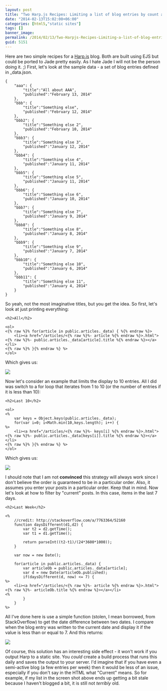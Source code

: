 ```yaml
---
layout: post
title: "Two Harp.js Recipes: Limiting a list of blog entries by count and by date"
date: "2014-02-13T15:02:00+06:00"
categories: [html5,"static sites"]
tags: []
banner_image: 
permalink: /2014/02/13/Two-Harpjs-Recipes-Limiting-a-list-of-blog-entries-by-count-and-by-date
guid: 5151
---
```


<p>
Here are two simple recipes for a <a href="http://harpjs.com">Harp.js</a> blog. Both are built using EJS but could be ported to Jade pretty easily. As I hate Jade I will not be the person doing it. ;) First, let's look at the sample data - a set of blog entries defined in _data.json.
</p>
<!--more-->
<p>

<pre><code class="language-javascript">{
	"aaa": {
		"title":"All about AAA",
		"published":"February 13, 2014"
	}, 
	"bbb": {
		"title":"Something else",
		"published":"February 12, 2014"
	},
	"bbb2": {
		"title":"Something else 2",
		"published":"February 10, 2014"
	},
	"bbb3": {
		"title":"Something else 3",
		"published":"January 12, 2014"
	},
	"bbb4": {
		"title":"Something else 4",
		"published":"January 11, 2014"
	},
	"bbb5": {
		"title":"Something else 5",
		"published":"January 11, 2014"
	},
	"bbb6": {
		"title":"Something else 6",
		"published":"January 10, 2014"
	},
	"bbb7": {
		"title":"Something else 7",
		"published":"January 9, 2014"
	},
	"bbb8": {
		"title":"Something else 8",
		"published":"January 8, 2014"
	},
	"bbb9": {
		"title":"Something else 9",
		"published":"January 7, 2014"
	},
	"bbb10": {
		"title":"Something else 10",
		"published":"January 6, 2014"
	},
	"bbb11": {
		"title":"Something else 11",
		"published":"January 4, 2014"
	}
}</code></pre>

<p>
So yeah, not the most imaginative titles, but you get the idea. So first, let's look at just printing everything:
</p>

<pre><code class="language-markup">&lt;h2&gt;All&lt;&#x2F;h2&gt;

&lt;ol&gt;
&lt;{% raw %}% for(article in public.articles._data) { %{% endraw %}&gt;
	&lt;li&gt;&lt;a href=&quot;&#x2F;articles&#x2F;&lt;{% raw %}%- article %{% endraw %}&gt;.html&quot;&gt;&lt;{% raw %}%- public.articles._data[article].title %{% endraw %}&gt;&lt;&#x2F;a&gt;&lt;&#x2F;li&gt;
&lt;{% raw %}% }{% endraw %} %&gt;
&lt;&#x2F;ol&gt;
</code></pre>

<p>
Which gives us:
</p>

<p>
<img src="https://static.raymondcamden.com/images/shot16.png" />
</p>

<p>
Now let's consider an example that limits the display to 10 entries. All I did was switch to a for loop that iterates from 1 to 10 (or the number of entries if it is less than 10):
</p>

<pre><code class="language-markup">&lt;h2&gt;Last 10&lt;&#x2F;h2&gt;

&lt;ol&gt;
&lt;% 
	var keys = Object.keys(public.articles._data);
	for(var i=0; i&lt;Math.min(10,keys.length); i++) {
%&gt;
	&lt;li&gt;&lt;a href=&quot;&#x2F;articles&#x2F;&lt;{% raw %}%- keys[i] %{% endraw %}&gt;.html&quot;&gt;&lt;{% raw %}%- public.articles._data[keys[i]].title %{% endraw %}&gt;&lt;&#x2F;a&gt;&lt;&#x2F;li&gt;
&lt;{% raw %}% }{% endraw %} %&gt;
&lt;&#x2F;ol&gt;
</code></pre>

<p>
Which gives us:
</p>

<p>
<img src="https://static.raymondcamden.com/images/shot26.png" />
</p>

<p>
I should note that I am not <strong>convinced</strong> this strategy will always work since I don't believe the order is guaranteed to be in a particular order. Also, it assumes you enter your posts in a particular order. Keep that in mind. Now let's look at how to filter by "current" posts. In this case, items in the last 7 days.
</p>

<pre><code class="language-markup">&lt;h2&gt;Last Week&lt;&#x2F;h2&gt;

&lt;% 
	&#x2F;&#x2F;credit: http:&#x2F;&#x2F;stackoverflow.com&#x2F;a&#x2F;7763364&#x2F;52160
	function daysDifferent(d1,d2) {
		var t2 = d2.getTime();
        var t1 = d1.getTime();

        return parseInt((t2-t1)&#x2F;(24*3600*1000));
	}

	var now = new Date();
							 
	for(article in public.articles._data) {
		var articleOb = public.articles._data[article];
		var d = new Date(articleOb.published);
		if(daysDifferent(d, now) &lt;= 7) {
%&gt;
	&lt;li&gt;&lt;a href=&quot;&#x2F;articles&#x2F;&lt;{% raw %}%- article %{% endraw %}&gt;.html&quot;&gt;&lt;{% raw %}%- articleOb.title %{% endraw %}&gt;&lt;&#x2F;a&gt;&lt;&#x2F;li&gt;
&lt;% 
		}
	} 
%&gt;
</code></pre>

<p>
All I've done here is use a simple function (stolen, I mean borrowed, from StackOverflow) to get the date difference between two dates. I compare when the blog entry was written to the current date and display it if the value is less than or equal to 7. And this returns:
</p>

<p>
<img src="https://static.raymondcamden.com/images/shot34.png" />
</p>

<p>
Of course, this solution has an interesting side effect - it won't work if you output Harp to a static site. You <i>could</i> create a build process that runs this daily and saves the output to your server. I'd imagine that if you have even a semi-active blog (a few entries per week) then it would be less of an issue, especially if you don't say in the HTML what "Current" means. So for example, if my list in the screen shot above ends up getting a bit stale because I haven't blogged a bit, it is still not <i>terribly</i> old. 
</p>